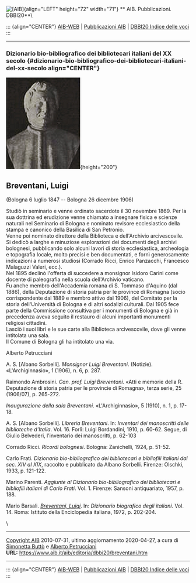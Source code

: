 ![\[AIB\]](/aib/wi/aibv72.gif){align="LEFT" height="72" width="71"}
** AIB. Pubblicazioni. DBBI20**\

::: {align="CENTER"}
[AIB-WEB](/) \| [Pubblicazioni AIB](/pubblicazioni/) \| [DBBI20 Indice
delle voci](dbbi20.htm)
:::

------------------------------------------------------------------------

### Dizionario bio-bibliografico dei bibliotecari italiani del XX secolo {#dizionario-bio-bibliografico-dei-bibliotecari-italiani-del-xx-secolo align="CENTER"}

![\[Ritratto\]](breventani.jpg){height="200"}

## Breventani, Luigi

(Bologna 6 luglio 1847 -- Bologna 26 dicembre 1906)

Studiò in seminario e venne ordinato sacerdote il 30 novembre 1869. Per
la sua dottrina ed erudizione venne chiamato a insegnare fisica e
scienze naturali nel Seminario di Bologna e nominato revisore
ecclesiastico della stampa e canonico della Basilica di San Petronio.\
Venne poi nominato direttore della Biblioteca e dell\'Archivio
arcivescovile.\
Si dedicò a larghe e minuziose esplorazioni dei documenti degli archivi
bolognesi, pubblicando solo alcuni lavori di storia ecclesiastica,
archeologia e topografia locale, molto precisi e ben documentati, e
fornì generosamente indicazioni a numerosi studiosi (Corrado Ricci,
Enrico Panzacchi, Francesco Malaguzzi Valeri, ecc.).\
Nel 1895 declinò l\'offerta di succedere a monsignor Isidoro Carini come
docente di paleografia nella scuola dell\'Archivio vaticano.\
Fu anche membro dell\'Accademia romana di S. Tommaso d\'Aquino (dal
1886), della Deputazione di storia patria per le province di Romagna
(socio corrispondente dal 1889 e membro attivo dal 1906), del Comitato
per la storia dell\'Università di Bologna e di altri sodalizi culturali.
Dal 1905 fece parte della Commissione consultiva per i monumenti di
Bologna e già in precedenza aveva seguito il restauro di alcuni
importanti monumenti religiosi cittadini.\
Lasciò i suoi libri e le sue carte alla Biblioteca arcivescovile, dove
gli venne intitolata una sala.\
Il Comune di Bologna gli ha intitolato una via.

Alberto Petrucciani

A. S. \[Albano Sorbelli\]. *Monsignor Luigi Breventani*. (Notizie).
«L\'Archiginnasio», 1 (1906), n. 6, p. 287.

Raimondo Ambrosini. *Can. prof. Luigi Breventani*. «Atti e memorie della
R. Deputazione di storia patria per le provincie di Romagna», terza
serie, 25 (1906/07), p. 265-272.

*Inaugurazione della sala Breventani*. «L\'Archiginnasio», 5 (1910), n.
1, p. 17-18.

A. S. \[Albano Sorbelli\]. *Libreria Breventani*. In: *Inventari dei
manoscritti delle biblioteche d\'Italia*. Vol. 16. Forlì: Luigi
Bordandini, 1910, p. 60-62. Segue, di Giulio Belvederi, l\'inventario
dei manoscritti, p. 62-103

Corrado Ricci. *Ricordi bolognesi*. Bologna: Zanichelli, 1924, p. 51-52.

Carlo Frati. *Dizionario bio-bibliografico dei bibliotecari e bibliofili
italiani dal sec. XIV al XIX*, raccolto e pubblicato da Albano Sorbelli.
Firenze: Olschki, 1933, p. 121-122.

Marino Parenti. *Aggiunte al Dizionario bio-bibliografico dei
bibliotecari e bibliofili italiani di Carlo Frati*. Vol. 1. Firenze:
Sansoni antiquariato, 1957, p. 188.

Mario Barsali. [*Breventani,
Luigi*](http://www.treccani.it/enciclopedia/luigi-breventani_(Dizionario-Biografico)/).
In: *Dizionario biografico degli italiani*. Vol. 14. Roma: Istituto
della Enciclopedia italiana, 1972, p. 202-204.

\

------------------------------------------------------------------------

[Copyright AIB](/su-questo-sito/dichiarazione-di-copyright-aib-web/)
2010-07-31, ultimo aggiornamento 2020-04-27, a cura di [Simonetta
Buttò](/aib/redazione3.htm) e [Alberto
Petrucciani](/su-questo-sito/redazione-aib-web/)\
**URL:** https://www.aib.it/aib/editoria/dbbi20/breventani.htm

------------------------------------------------------------------------

::: {align="CENTER"}
[AIB-WEB](/) \| [Pubblicazioni AIB](/pubblicazioni/) \| [DBBI20 Indice
delle voci](dbbi20.htm)
:::
